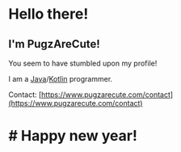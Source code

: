 # Hello there!
## I'm PugzAreCute!

You seem to have stumbled upon my profile!

I am a [Java](https://java.com/)/[Kotlin](https://kotlinlang.org/) programmer.

Contact: [https://www.pugzarecute.com/contact](https://www.pugzarecute.com/contact)

# # Happy new year! 
